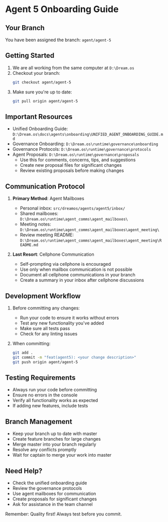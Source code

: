 # Agent 5 Onboarding Guide

## Your Branch
You have been assigned the branch: `agent/agent-5`

## Getting Started
1. We are all working from the same computer at `D:\Dream.os`
2. Checkout your branch:
   ```bash
   git checkout agent/agent-5
   ```
3. Make sure you're up to date:
   ```bash
   git pull origin agent/agent-5
   ```

## Important Resources
- Unified Onboarding Guide: `D:\Dream.os\docs\agents\onboarding\UNIFIED_AGENT_ONBOARDING_GUIDE.md`
- Governance Onboarding: `D:\Dream.os\runtime\governance\onboarding`
- Governance Protocols: `D:\Dream.os\runtime\governance\protocols`
- Agent Proposals: `D:\Dream.os\runtime\governance\proposals`
  - Use this for comments, concerns, tips, and suggestions
  - Create new proposal files for significant changes
  - Review existing proposals before making changes

## Communication Protocol
1. **Primary Method**: Agent Mailboxes
   - Personal inbox: `src/dreamos/agents/agent5/inbox/`
   - Shared mailboxes: `D:\Dream.os\runtime\agent_comms\agent_mailboxes\`
   - Meeting notes: `D:\Dream.os\runtime\agent_comms\agent_mailboxes\agent_meeting\`
   - Review meeting README: `D:\Dream.os\runtime\agent_comms\agent_mailboxes\agent_meeting\README.md`

2. **Last Resort**: Cellphone Communication
   - Self-prompting via cellphone is encouraged
   - Use only when mailbox communication is not possible
   - Document all cellphone communications in your branch
   - Create a summary in your inbox after cellphone discussions

## Development Workflow
1. Before committing any changes:
   - Run your code to ensure it works without errors
   - Test any new functionality you've added
   - Make sure all tests pass
   - Check for any linting issues

2. When committing:
   ```bash
   git add .
   git commit -m "feat(agent5): <your change description>"
   git push origin agent/agent-5
   ```

## Testing Requirements
- Always run your code before committing
- Ensure no errors in the console
- Verify all functionality works as expected
- If adding new features, include tests

## Branch Management
- Keep your branch up to date with master
- Create feature branches for large changes
- Merge master into your branch regularly
- Resolve any conflicts promptly
- Wait for captain to merge your work into master

## Need Help?
- Check the unified onboarding guide
- Review the governance protocols
- Use agent mailboxes for communication
- Create proposals for significant changes
- Ask for assistance in the team channel

Remember: Quality first! Always test before you commit. 
